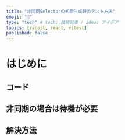 ```yaml
---
title: "非同期Selectorの初期生成時のテスト方法"
emoji: "🤗"
type: "tech" # tech: 技術記事 / idea: アイデア
topics: [recoil, react, vitest]
published: false
---
```


# はじめに

## コード

## 非同期の場合は待機が必要

## 解決方法
